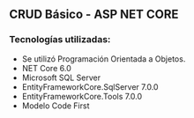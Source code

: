 ##  CRUD Básico - ASP NET CORE

### Tecnologías utilizadas:
 - Se utilizó Programación Orientada a Objetos.
 - NET Core 6.0
 - Microsoft SQL Server
 - EntityFrameworkCore.SqlServer 7.0.0
 - EntityFrameworkCore.Tools 7.0.0
 - Modelo Code First

